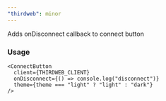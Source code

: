 ```yaml
---
"thirdweb": minor
---
```


Adds onDisconnect callback to connect button

### Usage

```tsx
<ConnectButton
  client={THIRDWEB_CLIENT}
  onDisconnect={() => console.log("disconnect")}
  theme={theme === "light" ? "light" : "dark"}
/>
```
